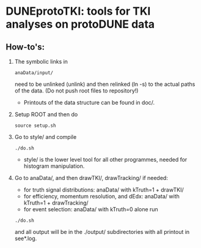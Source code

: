 # DUNEprotoTKI: tools for TKI analyses on protoDUNE data

## How-to's:

1. The symbolic links in 
   ```
   anaData/input/
   ```
   need to be unlinked (unlink) and then relinked (ln -s) to the actual paths of the data. (Do not push root files to repository!)

   - Printouts of the data structure can be found in doc/.

2. Setup ROOT and then do
   ```
   source setup.sh
   ```

3. Go to style/ and compile 
   ```
   ./do.sh
   ```
   - style/ is the lower level tool for all other programmes, needed for histogram manipulation.

4. Go to anaData/, and then drawTKI/, drawTracking/ if needed:
   - for truth signal distributions: anaData/ with kTruth=1 + drawTKI/
   - for efficiency, momentum resolution, and dEdx: anaData/ with kTruth=1 + drawTracking/
   - for event selection: anaData/ with kTruth=0 alone
   run
   ```
   ./do.sh
   ```
   and all output will be in the ./output/ subdirectories with all printout in see*.log.





